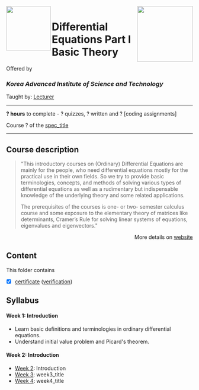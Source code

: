 <a href="https://www.coursera.org/learn/ordinary-differential-equations">
  <img src="/img/course_logo" width="150" align="right">
</a>

<img src="https://upload.wikimedia.org/wikipedia/en/2/29/KAIST_logo_small.svg" width="120" height="120" align="left">

# Differential Equations Part I Basic Theory

Offered by 
### *Korea Advanced Institute of Science and Technology*

Taught by: [Lecturer](lecturer_link)

---

**? hours** to complete - ? quizzes, ? written and ? [coding assignments]

Course ? of the [spec_title](../) 

---

## Course description

>"This introductory courses on (Ordinary) Differential Equations are mainly for the people, who need differential equations mostly for the practical use in their own fields. So we try to provide basic terminologies, concepts, and methods of solving various types of differential equations as well as a rudimentary but indispensable knowledge of the underlying theory and some related applications. 
>
>The prerequisites of the courses is one- or two- semester calculus course and some exposure to the elementary theory of matrices like determinants, Cramer’s Rule for solving linear systems of equations, eigenvalues and eigenvectors."

<p align="right">More details on <a href="https://www.coursera.org/learn/ordinary-differential-equations">website</a></p>

## Content
This folder contains 
- [x] [certificate](./Certificate/certificate.pdf) ([verification](certificate_link))

## Syllabus

#### Week 1: Introduction
- Learn basic definitions and terminologies in ordinary differential equations.
- Understand initial value problem and Picard's theorem.

#### Week 2: Introduction

- [Week 2](./Week%202): Introduction
- [Week 3](./Week%203): week3_title
- [Week 4](./Week%204): week4_title
